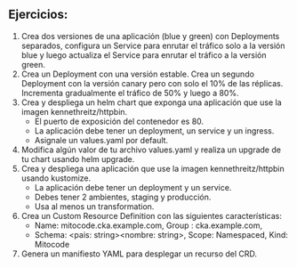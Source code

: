 ## **Ejercicios:**

1. Crea dos versiones de una aplicación (blue y green) con Deployments separados, configura un Service para enrutar el tráfico solo a la versión blue y luego actualiza el Service para enrutar el tráfico a la versión green.
2. Crea un Deployment con una versión estable. Crea un segundo Deployment con la versión canary pero con solo el 10% de las réplicas. Incrementa gradualmente el tráfico de 50% y luego a 80%.
3. Crea y despliega un helm chart que exponga una aplicación que use la imagen kennethreitz/httpbin.
   * El puerto de exposición del contenedor es 80.
   * La aplicación debe tener un deployment, un service y un ingress.
   * Asignale un values.yaml por default.
4. Modifica algún valor de tu archivo values.yaml y realiza un upgrade de tu chart usando helm upgrade.
5. Crea y despliega una aplicación que use la imagen kennethreitz/httpbin usando kustomize.
   * La aplicación debe tener un deployment y un service.
   * Debes tener 2 ambientes, staging y producción.
   * Usa al menos un transformation.
6. Crea un Custom Resource Definition con las siguientes características:
   * Name: mitocode.cka.example.com, Group : cka.example.com, 
   * Schema: <pais: string><nombre: string>, Scope: Namespaced, Kind: Mitocode
7. Genera un manifiesto YAML para desplegar un recurso del CRD.
